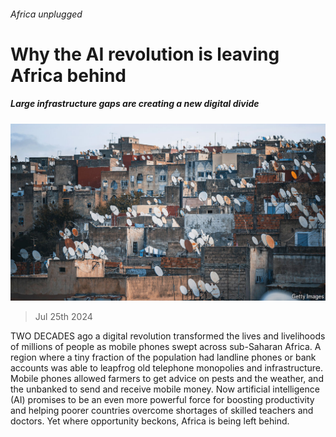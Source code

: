 ###### Africa unplugged

# Why the AI revolution is leaving Africa behind 

##### Large infrastructure gaps are creating a new digital divide 

![image](images/20240727_MAP001.jpg) 

> Jul 25th 2024 

TWO DECADES ago a digital revolution transformed the lives and livelihoods of millions of people as mobile phones swept across sub-Saharan Africa. A region where a tiny fraction of the population had landline phones or bank accounts was able to leapfrog old telephone monopolies and infrastructure. Mobile phones allowed farmers to get advice on pests and the weather, and the unbanked to send and receive mobile money. Now artificial intelligence (AI) promises to be an even more powerful force for boosting productivity and helping poorer countries overcome shortages of skilled teachers and doctors. Yet where opportunity beckons, Africa is being left behind.

